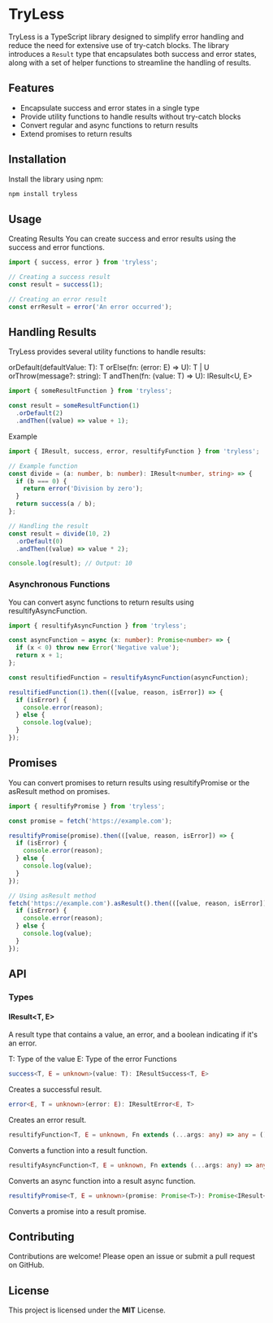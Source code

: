 # TryLess
TryLess is a TypeScript library designed to simplify error handling and reduce the need for extensive use of try-catch blocks. The library introduces a `Result` type that encapsulates both success and error states, along with a set of helper functions to streamline the handling of results.

## Features
- Encapsulate success and error states in a single type
- Provide utility functions to handle results without try-catch blocks
- Convert regular and async functions to return results
- Extend promises to return results

## Installation
Install the library using npm:

```bash
npm install tryless
```

## Usage
Creating Results
You can create success and error results using the success and error functions.

```typescript
import { success, error } from 'tryless';

// Creating a success result
const result = success(1);

// Creating an error result
const errResult = error('An error occurred');
```

## Handling Results
TryLess provides several utility functions to handle results:

orDefault(defaultValue: T): T
orElse(fn: (error: E) => U): T | U
orThrow(message?: string): T
andThen(fn: (value: T) => U): IResult<U, E>

```typescript
import { someResultFunction } from 'tryless';

const result = someResultFunction(1)
  .orDefault(2)
  .andThen((value) => value + 1);
```
Example
```typescript
import { IResult, success, error, resultifyFunction } from 'tryless';

// Example function
const divide = (a: number, b: number): IResult<number, string> => {
  if (b === 0) {
    return error('Division by zero');
  }
  return success(a / b);
};

// Handling the result
const result = divide(10, 2)
  .orDefault(0)
  .andThen((value) => value * 2);

console.log(result); // Output: 10
```

### Asynchronous Functions
You can convert async functions to return results using resultifyAsyncFunction.

```typescript
import { resultifyAsyncFunction } from 'tryless';

const asyncFunction = async (x: number): Promise<number> => {
  if (x < 0) throw new Error('Negative value');
  return x + 1;
};

const resultifiedFunction = resultifyAsyncFunction(asyncFunction);

resultifiedFunction(1).then(([value, reason, isError]) => {
  if (isError) {
    console.error(reason);
  } else {
    console.log(value);
  }
});
```

## Promises
You can convert promises to return results using resultifyPromise or the asResult method on promises.

```typescript
import { resultifyPromise } from 'tryless';

const promise = fetch('https://example.com');

resultifyPromise(promise).then(([value, reason, isError]) => {
  if (isError) {
    console.error(reason);
  } else {
    console.log(value);
  }
});

// Using asResult method
fetch('https://example.com').asResult().then(([value, reason, isError]) => {
  if (isError) {
    console.error(reason);
  } else {
    console.log(value);
  }
});
```

## API
### Types
#### IResult<T, E>
A result type that contains a value, an error, and a boolean indicating if it's an error.

T: Type of the value
E: Type of the error
Functions
```typescript
success<T, E = unknown>(value: T): IResultSuccess<T, E>
```
Creates a successful result.
```typescript
error<E, T = unknown>(error: E): IResultError<E, T>
```
Creates an error result.
```typescript
resultifyFunction<T, E = unknown, Fn extends (...args: any) => any = () => void>(fn: Fn): (...args: Parameters<Fn>) => IResult<T, E>
```
Converts a function into a result function.
```typescript
resultifyAsyncFunction<T, E = unknown, Fn extends (...args: any) => any = () => void>(fn: Fn): (...args: Parameters<Fn>) => Promise<IResult<T, E>>
```
Converts an async function into a result async function.
```typescript
resultifyPromise<T, E = unknown>(promise: Promise<T>): Promise<IResult<T, E>>
```
Converts a promise into a result promise.

## Contributing
Contributions are welcome! Please open an issue or submit a pull request on GitHub.

## License
This project is licensed under the **MIT** License.